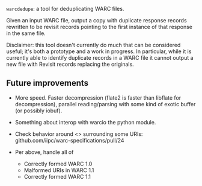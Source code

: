 `warcdedupe`: a tool for deduplicating WARC files.

Given an input WARC file, output a copy with duplicate response records
rewritten to be revisit records pointing to the first instance of that response
in the same file.

Disclaimer: this tool doesn't currently do much that can be considered useful;
it's both a prototype and a work in progress. In particular, while it is currently
able to identify duplicate records in a WARC file it cannot output a new file with
Revisit records replacing the originals.

## Future improvements

 * More speed. Faster decompression (flate2 is faster than libflate for
   decompression), parallel reading/parsing with some kind of exotic buffer
   (or possibly iobuf).

 * Something about interop with warcio the python module.

 * Check behavior around <> surrounding some URIs:
   github.com/iipc/warc-specifications/pull/24

 * Per above, handle all of
   * Correctly formed WARC 1.0
   * Malformed URIs in WARC 1.1
   * Correctly formed WARC 1.1
